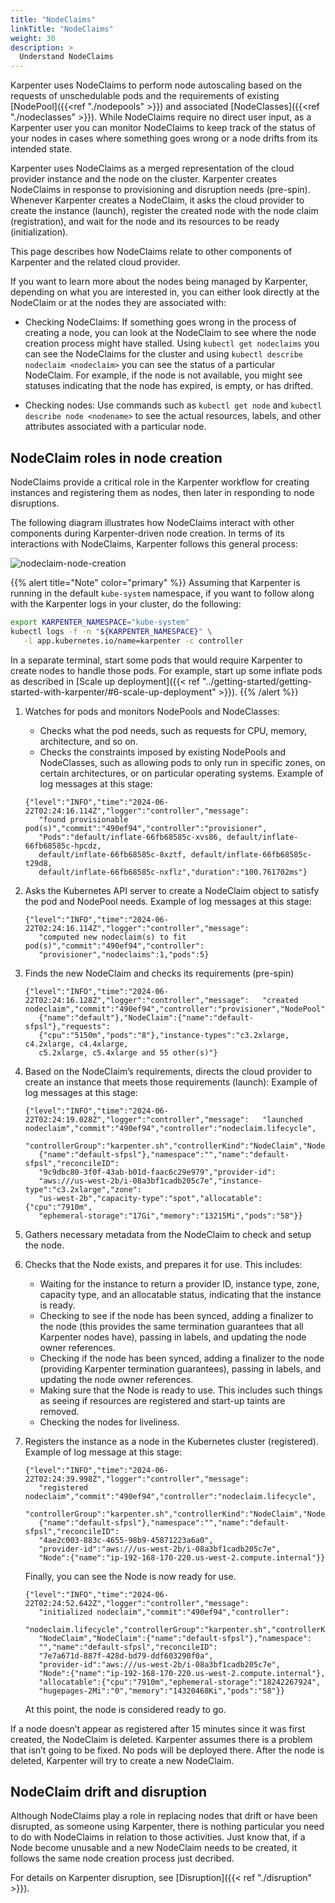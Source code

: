 ```yaml
---
title: "NodeClaims"
linkTitle: "NodeClaims"
weight: 30
description: >
  Understand NodeClaims
---
```


Karpenter uses NodeClaims to perform node autoscaling based on the requests of unschedulable pods and the
requirements of existing [NodePool]({{<ref "./nodepools" >}}) and associated [NodeClasses]({{<ref "./nodeclasses" >}}).
While NodeClaims require no direct user input, as a Karpenter user you can monitor NodeClaims to keep track of
the status of your nodes in cases where something goes wrong or a node drifts from its intended state.

Karpenter uses NodeClaims as a merged representation of the cloud provider instance and the node on the cluster.
Karpenter creates NodeClaims in response to provisioning and disruption needs (pre-spin). Whenever Karpenter
creates a NodeClaim, it asks the cloud provider to create the instance (launch), register the created node
with the node claim (registration), and wait for the node and its resources to be ready (initialization).

This page describes how NodeClaims relate to other components of Karpenter and the related cloud provider.

If you want to learn more about the nodes being managed by Karpenter, depending on what you are interested in,
you can either look directly at the NodeClaim or at the nodes they are associated with:

* Checking NodeClaims: If something goes wrong in the process of creating a node, you can look at the NodeClaim
to see where the node creation process might have stalled. Using `kubectl get nodeclaims` you can see the NodeClaims
for the cluster and using `kubectl describe nodeclaim <nodeclaim>` you can see the status of a particular NodeClaim.
For example, if the node is not available, you might see statuses indicating that the node has expired, is empty, or has drifted.

* Checking nodes: Use commands such as `kubectl get node` and  `kubectl describe node <nodename>` to see the actual resources,
labels, and other attributes associated with a particular node.

## NodeClaim roles in node creation

NodeClaims provide a critical role in the Karpenter workflow for creating instances and registering them as nodes, then later in responding to node disruptions.

The following diagram illustrates how NodeClaims interact with other components during Karpenter-driven node creation.
In terms of its interactions with NodeClaims, Karpenter follows this general process:

![nodeclaim-node-creation](/nodeclaims.png)

{{% alert title="Note" color="primary" %}}
Assuming that Karpenter is running in the default `kube-system` namespace, if you want to follow along with the Karpenter logs in your cluster, do the following:

```bash
export KARPENTER_NAMESPACE="kube-system"
kubectl logs -f -n "${KARPENTER_NAMESPACE}" \
   -l app.kubernetes.io/name=karpenter -c controller
```
In a separate terminal, start some pods that would require Karpenter to create nodes to handle those pods.
For example, start up some inflate pods as described in [Scale up deployment]({{< ref "../getting-started/getting-started-with-karpenter/#6-scale-up-deployment" >}}).
{{% /alert %}}

1. Watches for pods and monitors NodePools and NodeClasses:
    * Checks what the pod needs, such as requests for CPU, memory, architecture, and so on.
    * Checks the constraints imposed by existing NodePools and NodeClasses, such as allowing pods to only run in specific zones, on certain architectures, or on particular operating systems.
   Example of log messages at this stage:
    ```
    {"level":"INFO","time":"2024-06-22T02:24:16.114Z","logger":"controller","message":
       "found provisionable pod(s)","commit":"490ef94","controller":"provisioner",
       "Pods":"default/inflate-66fb68585c-xvs86, default/inflate-66fb68585c-hpcdz,
       default/inflate-66fb68585c-8xztf, default/inflate-66fb68585c-t29d8,
       default/inflate-66fb68585c-nxflz","duration":"100.761702ms"}
    ```

2. Asks the Kubernetes API server to create a NodeClaim object to satisfy the pod and NodePool needs.
   Example of log messages at this stage:
    ```
    {"level":"INFO","time":"2024-06-22T02:24:16.114Z","logger":"controller","message":
       "computed new nodeclaim(s) to fit pod(s)","commit":"490ef94","controller":
       "provisioner","nodeclaims":1,"pods":5}
    ```
3. Finds the new NodeClaim and checks its requirements (pre-spin)
    ```
    {"level":"INFO","time":"2024-06-22T02:24:16.128Z","logger":"controller","message":   "created nodeclaim","commit":"490ef94","controller":"provisioner","NodePool":
       {"name":"default"},"NodeClaim":{"name":"default-sfpsl"},"requests":
       {"cpu":"5150m","pods":"8"},"instance-types":"c3.2xlarge, c4.2xlarge, c4.4xlarge,
       c5.2xlarge, c5.4xlarge and 55 other(s)"}
    ```
4. Based on the NodeClaim’s requirements, directs the cloud provider to create an instance that meets those requirements (launch):
   Example of log messages at this stage:
    ```
    {"level":"INFO","time":"2024-06-22T02:24:19.028Z","logger":"controller","message":   "launched nodeclaim","commit":"490ef94","controller":"nodeclaim.lifecycle",
       "controllerGroup":"karpenter.sh","controllerKind":"NodeClaim","NodeClaim":
       {"name":"default-sfpsl"},"namespace":"","name":"default-sfpsl","reconcileID":
       "9c9dbc80-3f0f-43ab-b01d-faac6c29e979","provider-id":
       "aws:///us-west-2b/i-08a3bf1cadb205c7e","instance-type":"c3.2xlarge","zone":
       "us-west-2b","capacity-type":"spot","allocatable":{"cpu":"7910m",
       "ephemeral-storage":"17Gi","memory":"13215Mi","pods":"58"}}
    ```
 
5. Gathers necessary metadata from the NodeClaim to check and setup the node.
6. Checks that the Node exists, and prepares it for use.  This includes:
    * Waiting for the instance to return a provider ID, instance type, zone, capacity type,
      and an allocatable status, indicating that the instance is ready.
    * Checking to see if the node has been synced, adding a finalizer to the node (this provides the same
      termination guarantees that all Karpenter nodes have), passing in labels, and updating the node owner references.
    * Checking if the node has been synced, adding a finalizer to the node (providing Karpenter termination guarantees), passing in labels, and updating the node owner references.
    * Making sure that the Node is ready to use. This includes such things as seeing if resources are registered and start-up taints are removed.
    * Checking the nodes for liveliness.
7. Registers the instance as a node in the Kubernetes cluster (registered). Example of log message at this stage:
    ```
    {"level":"INFO","time":"2024-06-22T02:24:39.998Z","logger":"controller","message":
       "registered nodeclaim","commit":"490ef94","controller":"nodeclaim.lifecycle",
       "controllerGroup":"karpenter.sh","controllerKind":"NodeClaim","NodeClaim":
       {"name":"default-sfpsl"},"namespace":"","name":"default-sfpsl","reconcileID":
       "4ae2c003-883c-4655-98b9-45871223a6a0",
       "provider-id":"aws:///us-west-2b/i-08a3bf1cadb205c7e",
       "Node":{"name":"ip-192-168-170-220.us-west-2.compute.internal"}}
    ```
    Finally, you can see the Node is now ready for use.
    ```
    {"level":"INFO","time":"2024-06-22T02:24:52.642Z","logger":"controller","message":
       "initialized nodeclaim","commit":"490ef94","controller":
       "nodeclaim.lifecycle","controllerGroup":"karpenter.sh","controllerKind":
       "NodeClaim","NodeClaim":{"name":"default-sfpsl"},"namespace":
       "","name":"default-sfpsl","reconcileID":
       "7e7a671d-887f-428d-bd79-ddf603290f0a",
       "provider-id":"aws:///us-west-2b/i-08a3bf1cadb205c7e",
       "Node":{"name":"ip-192-168-170-220.us-west-2.compute.internal"},
       "allocatable":{"cpu":"7910m","ephemeral-storage":"18242267924",
       "hugepages-2Mi":"0","memory":"14320468Ki","pods":"58"}}
    ```
    At this point, the node is considered ready to go.

If a node doesn’t appear as registered after 15 minutes since it was first created, the NodeClaim is deleted.
Karpenter assumes there is a problem that isn’t going to be fixed.
No pods will be deployed there. After the node is deleted, Karpenter will try to create a new NodeClaim.

## NodeClaim drift and disruption

Although NodeClaims play a role in replacing nodes that drift or have been disrupted,
as someone using Karpenter, there is nothing particular you need to do with NodeClaims
in relation to those activities.
Just know that, if a Node become unusable and a new NodeClaim needs to be created,
it follows the same node creation process just decribed.

For details on Karpenter disruption, see [Disruption]({{< ref "./disruption" >}}).
